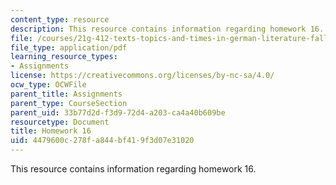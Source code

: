 ```yaml
---
content_type: resource
description: This resource contains information regarding homework 16.
file: /courses/21g-412-texts-topics-and-times-in-german-literature-fall-2009/4479600c278fa844bf419f3d07e31020_MIT21G_412F09_hw16.pdf
file_type: application/pdf
learning_resource_types:
- Assignments
license: https://creativecommons.org/licenses/by-nc-sa/4.0/
ocw_type: OCWFile
parent_title: Assignments
parent_type: CourseSection
parent_uid: 33b77d2d-f3d9-72d4-a203-ca4a40b609be
resourcetype: Document
title: Homework 16
uid: 4479600c-278f-a844-bf41-9f3d07e31020
---
```

This resource contains information regarding homework 16.